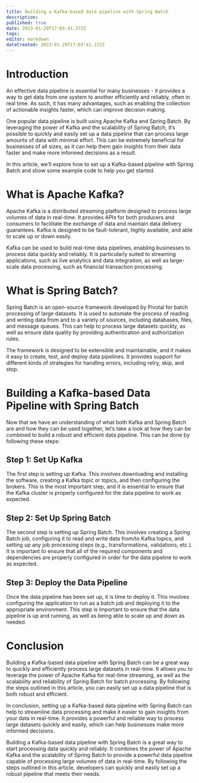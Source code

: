 ```yaml
---
title: Building a Kafka-based data pipeline with Spring Batch
description: 
published: true
date: 2023-01-29T17:03:41.372Z
tags: 
editor: markdown
dateCreated: 2023-01-29T17:03:41.372Z
---
```



# Introduction
An effective data pipeline is essential for many businesses - it provides a way to get data from one system to another efficiently and reliably, often in real time. As such, it has many advantages, such as enabling the collection of actionable insights faster, which can improve decision making.

One popular data pipeline is built using Apache Kafka and Spring Batch. By leveraging the power of Kafka and the scalability of Spring Batch, it’s possible to quickly and easily set up a data pipeline that can process large amounts of data with minimal effort. This can be extremely beneficial for businesses of all sizes, as it can help them gain insights from their data faster and make more informed decisions as a result.

In this article, we’ll explore how to set up a Kafka-based pipeline with Spring Batch and show some example code to help you get started.

# What is Apache Kafka? 
Apache Kafka is a distributed streaming platform designed to process large volumes of data in real-time. It provides APIs for both producers and consumers to facilitate the exchange of data and maintain data delivery guarantees. Kafka is designed to be fault-tolerant, highly available, and able to scale up or down easily.

Kafka can be used to build real-time data pipelines, enabling businesses to process data quickly and reliably. It is particularly suited to streaming applications, such as live analytics and data integration, as well as large-scale data processing, such as financial transaction processing.

# What is Spring Batch? 
Spring Batch is an open-source framework developed by Pivotal for batch processing of large datasets. It is used to automate the process of reading and writing data from and to a variety of sources, including databases, files, and message queues. This can help to process large datasets quickly, as well as ensure data quality by providing authentication and authorization rules.

The framework is designed to be extensible and maintainable, and it makes it easy to create, test, and deploy data pipelines. It provides support for different kinds of strategies for handling errors, including retry, skip, and stop.

# Building a Kafka-based Data Pipeline with Spring Batch
Now that we have an understanding of what both Kafka and Spring Batch are and how they can be used together, let’s take a look at how they can be combined to build a robust and efficient data pipeline. This can be done by following these steps:

## Step 1: Set Up Kafka 
The first step is setting up Kafka. This involves downloading and installing the software, creating a Kafka topic or topics, and then configuring the brokers. This is the most important step, and it is essential to ensure that the Kafka cluster is properly configured for the data pipeline to work as expected.

## Step 2: Set Up Spring Batch 
The second step is setting up Spring Batch. This involves creating a Spring Batch job, configuring it to read and write data from/to Kafka topics, and setting up any job processing steps (e.g., transformations, validations, etc.). It is important to ensure that all of the required components and dependencies are properly configured in order for the data pipeline to work as expected.

## Step 3: Deploy the Data Pipeline 
Once the data pipeline has been set up, it is time to deploy it. This involves configuring the application to run as a batch job and deploying it to the appropriate environment. This step is important to ensure that the data pipeline is up and running, as well as being able to scale up and down as needed.

# Conclusion
Building a Kafka-based data pipeline with Spring Batch can be a great way to quickly and efficiently process large datasets in real-time. It allows you to leverage the power of Apache Kafka for real-time streaming, as well as the scalability and reliability of Spring Batch for batch processing. By following the steps outlined in this article, you can easily set up a data pipeline that is both robust and efficient. 

In conclusion, setting up a Kafka-based data pipeline with Spring Batch can help to streamline data processing and make it easier to gain insights from your data in real-time. It provides a powerful and reliable way to process large datasets quickly and easily, which can help businesses make more informed decisions.
 
Building a Kafka-based data pipeline with Spring Batch is a great way to start processing data quickly and reliably. It combines the power of Apache Kafka and the scalability of Spring Batch to provide a powerful data pipeline capable of processing large volumes of data in real-time. By following the steps outlined in this article, developers can quickly and easily set up a robust pipeline that meets their needs.